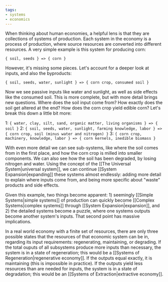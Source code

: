 ```yaml
---
tags:
- systems
- economics
---
```

When thinking about human economies, a helpful lens is that they are collections of systems of production. Each system in the economy is a process of production, where source resources are converted into different resources. A very simple example is this system for producing corn:

`{ soil, seeds } => { corn }`

However, it's missing some pieces. Let's account for a deeper look at inputs, and also the byproducts:

`{ soil, seeds, water, sunlight } => { corn crop, consumed soil }`

Now we see passive inputs like water and sunlight, as well as side effects like the consumed soil. This is more complete, but with more detail brings new questions. Where does the soil input come from? How exactly does the soil get altered at the end? How does the corn crop yield edible corn? Let's break this down a little bit more:

1: `{ water, clay, silt, sand, organic matter, living organisms } => { soil }`
2: `{ soil, seeds, water, sunlight, farming knowledge, labor } => { corn crop, soil (minus water and nitrogen) }`
3: `{ corn crop, machinery, knowledge, labor } => { corn kernels, inedible biomass }`

With even more detail we can see sub-systems, like where the soil comes from in the first place, and how the corn crop is milled into smaller components. We can also see how the soil has been degraded, by losing nitrogen and water. Using the concept of the [[The Universal System|universal system]], we can continue [[System Expansion|expanding]] these systems almost endlessly: adding more detail to explain where inputs come from, and being more specific about "waste" products and side effects.

Given this example, two things become apparent: 1) seemingly [[Simple Systems|simple systems]] of production can quickly become [[Complex Systems|complex systems]] through [[System Expansion|expansion]], and 2) the detailed systems become a puzzle, where one systems outputs become another system's inputs. That second point has massive implications.

In a real world economy with a finite set of resources, there are only three possible states that the resources of that economic system can be in, regarding its input requirements: regenerating, maintaining, or degrading. If the total ouputs of all subsystems produce more inputs than necessary, the system is in a state of regeneration; this would be a [[Systems of Regeneration|regenerative economy]]. If the outputs equal exactly, it is maintaining (this is impossible in practice). If the outputs yield less resources than are needed for inputs, the system is in a state of degradation; this would be an [[Systems of Extraction|extractive economy]].